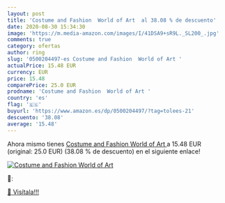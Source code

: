 ```yaml
---
layout: post
title: 'Costume and Fashion  World of Art  al 38.08 % de descuento'
date: 2020-08-30 15:34:30
image: 'https://m.media-amazon.com/images/I/41DSA9+sR9L._SL200_.jpg'
comments: true
category: ofertas
author: ring
slug: '0500204497-es Costume and Fashion  World of Art '
actualPrice: 15.48 EUR
currency: EUR
price: 15.48
comparePrice: 25.0 EUR
prodname: 'Costume and Fashion  World of Art '
country: 'es'
flag: '🇪🇸'
buyurl: 'https://www.amazon.es/dp/0500204497/?tag=tolees-21'
descuento: '38.08'
average: '15.48'
---
```


Ahora mismo tienes [Costume and Fashion  World of Art ](https://www.amazon.es/dp/0500204497/?tag=tolees-21) a 15.48 EUR (original: 25.0 EUR) (38.08 %  de descuento) en el siguiente enlace!

[![Costume and Fashion  World of Art ](https://m.media-amazon.com/images/I/41DSA9+sR9L._SL200_.jpg)](https://www.amazon.es/dp/0500204497/?tag=tolees-21)

🔎:


[🛒 Visítala!!!](https://www.amazon.es/dp/0500204497/?tag=tolees-21)
